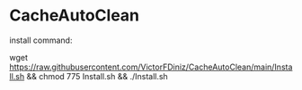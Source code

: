 # CacheAutoClean

install command:

 wget https://raw.githubusercontent.com/VictorFDiniz/CacheAutoClean/main/Install.sh && chmod 775 Install.sh && ./Install.sh 
